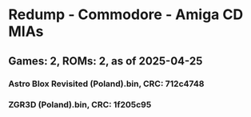 # Redump - Commodore - Amiga CD MIAs
## Games: 2, ROMs: 2, as of 2025-04-25

### Astro Blox Revisited (Poland).bin, CRC: 712c4748
### ZGR3D (Poland).bin, CRC: 1f205c95
